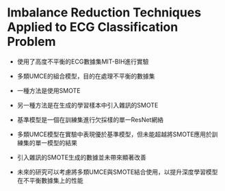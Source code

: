 # Imbalance Reduction Techniques Applied to ECG Classification Problem


* 使用了高度不平衡的ECG數據集MIT-BIH進行實驗
* 多類UMCE的組合模型，目的在處理不平衡的數據集

* 一種方法是使用SMOTE
* 另一種方法是在生成的學習樣本中引入雜訊的SMOTE

* 基準模型是一個在訓練集進行欠採樣的單一ResNet網絡
* 多類UMCE模型在實驗中表現優於基準模型，但未能超越將SMOTE應用於訓練集的單一模型的結果
* 引入雜訊的SMOTE生成的數據並未帶來顯著改善
* 未來的研究可以考慮將多類UMCE與SMOTE結合使用，以提升深度學習模型在不平衡數據集上的性能
